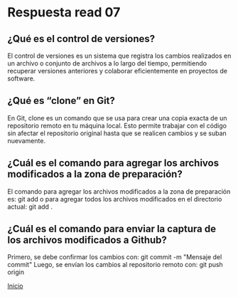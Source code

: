 # Respuesta read 07

## ¿Qué es el control de versiones? ##
El control de versiones es un sistema que registra los cambios realizados en un archivo o conjunto de archivos a lo largo del tiempo, permitiendo recuperar versiones anteriores y colaborar eficientemente en proyectos de software.

## ¿Qué es “clone” en Git? ##
En Git, clone es un comando que se usa para crear una copia exacta de un repositorio remoto en tu máquina local. Esto permite trabajar con el código sin afectar el repositorio original hasta que se realicen cambios y se suban nuevamente.

## ¿Cuál es el comando para agregar los archivos modificados a la zona de preparación?
El comando para agregar los archivos modificados a la zona de preparación es:
git add <archivo>
o para agregar todos los archivos modificados en el directorio actual: 
git add .

## ¿Cuál es el comando para enviar la captura de los archivos modificados a Github? ##
Primero, se debe confirmar los cambios con:
git commit -m "Mensaje del commit"
Luego, se envían los cambios al repositorio remoto con:
git push origin <rama>

[Inicio](https://github.com/Br4nd04/reading-notes.git)